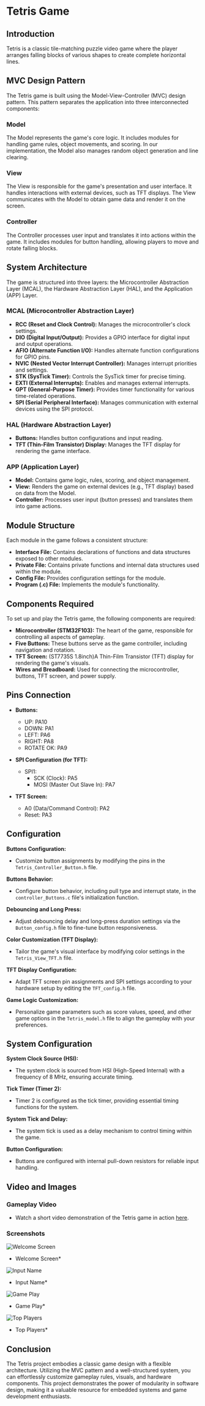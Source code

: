 # Tetris Game

## Introduction

Tetris is a classic tile-matching puzzle video game where the player arranges falling blocks of various shapes to create complete horizontal lines.

## MVC Design Pattern

The Tetris game is built using the Model-View-Controller (MVC) design pattern. This pattern separates the application into three interconnected components:

### Model

The Model represents the game's core logic. It includes modules for handling game rules, object movements, and scoring. In our implementation, the Model also manages random object generation and line clearing.

### View

The View is responsible for the game's presentation and user interface. It handles interactions with external devices, such as TFT displays. The View communicates with the Model to obtain game data and render it on the screen.

### Controller

The Controller processes user input and translates it into actions within the game. It includes modules for button handling, allowing players to move and rotate falling blocks.

## System Architecture

The game is structured into three layers: the Microcontroller Abstraction Layer (MCAL), the Hardware Abstraction Layer (HAL), and the Application (APP) Layer.

### MCAL (Microcontroller Abstraction Layer)

- **RCC (Reset and Clock Control):** Manages the microcontroller's clock settings.
- **DIO (Digital Input/Output):** Provides a GPIO interface for digital input and output operations.
- **AFIO (Alternate Function I/O):** Handles alternate function configurations for GPIO pins.
- **NVIC (Nested Vector Interrupt Controller):** Manages interrupt priorities and settings.
- **STK (SysTick Timer):** Controls the SysTick timer for precise timing.
- **EXTI (External Interrupts):** Enables and manages external interrupts.
- **GPT (General-Purpose Timer):** Provides timer functionality for various time-related operations.
- **SPI (Serial Peripheral Interface):** Manages communication with external devices using the SPI protocol.

### HAL (Hardware Abstraction Layer)

- **Buttons:** Handles button configurations and input reading.
- **TFT (Thin-Film Transistor) Display:** Manages the TFT display for rendering the game interface.

### APP (Application Layer)

- **Model:** Contains game logic, rules, scoring, and object management.
- **View:** Renders the game on external devices (e.g., TFT display) based on data from the Model.
- **Controller:** Processes user input (button presses) and translates them into game actions.

## Module Structure

Each module in the game follows a consistent structure:

- **Interface File:** Contains declarations of functions and data structures exposed to other modules.
- **Private File:** Contains private functions and internal data structures used within the module.
- **Config File:** Provides configuration settings for the module.
- **Program (.c) File:** Implements the module's functionality.

## Components Required

To set up and play the Tetris game, the following components are required:

- **Microcontroller (STM32F103):** The heart of the game, responsible for controlling all aspects of gameplay.
- **Five Buttons:** These buttons serve as the game controller, including navigation and rotation.
- **TFT Screen:** (ST7735S 1.8inch)A Thin-Film Transistor (TFT) display for rendering the game's visuals.
- **Wires and Breadboard:** Used for connecting the microcontroller, buttons, TFT screen, and power supply.

## Pins Connection

- **Buttons:**
  - UP: PA10
  - DOWN: PA1
  - LEFT: PA6
  - RIGHT: PA8
  - ROTATE OK: PA9

- **SPI Configuration (for TFT):**
  - SPI1: 
    - SCK (Clock): PA5
    - MOSI (Master Out Slave In): PA7

- **TFT Screen:**
  - A0 (Data/Command Control): PA2
  - Reset: PA3

## Configuration

**Buttons Configuration:**
- Customize button assignments by modifying the pins in the `Tetris_Controller_Button.h` file.

**Buttons Behavior:**
- Configure button behavior, including pull type and interrupt state, in the `controller_Buttons.c` file's initialization function.

**Debouncing and Long Press:**
- Adjust debouncing delay and long-press duration settings via the `Button_config.h` file to fine-tune button responsiveness.

**Color Customization (TFT Display):**
- Tailor the game's visual interface by modifying color settings in the `Tetris_View_TFT.h` file.

**TFT Display Configuration:**
- Adapt TFT screen pin assignments and SPI settings according to your hardware setup by editing the `TFT_config.h` file.

**Game Logic Customization:**
- Personalize game parameters such as score values, speed, and other game options in the `Tetris_model.h` file to align the gameplay with your preferences.

## System Configuration

**System Clock Source (HSI):**
- The system clock is sourced from HSI (High-Speed Internal) with a frequency of 8 MHz, ensuring accurate timing.
  
**Tick Timer (Timer 2):**
- Timer 2 is configured as the tick timer, providing essential timing functions for the system.

**System Tick and Delay:**
- The system tick is used as a delay mechanism to control timing within the game.

**Button Configuration:**
- Buttons are configured with internal pull-down resistors for reliable input handling.

## Video and Images

### Gameplay Video

- Watch a short video demonstration of the Tetris game in action [here](https://drive.google.com/file/d/17LM5EVKs0PjUvsnb-pFeqHGKEiAGLBNa/view?usp=sharing).

### Screenshots

![Welcome Screen](images/welcome%20screen.jpg) 
* Welcome Screen*

![Input Name](images/player%20name.jpg) 
* Input Name*

![Game Play](images/game%20play.jpg) 
* Game Play*

![Top Players](images/top%20players.jpg) 
* Top Players*

## Conclusion

The Tetris project embodies a classic game design with a flexible architecture. Utilizing the MVC pattern and a well-structured system, you can effortlessly customize gameplay rules, visuals, and hardware components. This project demonstrates the power of modularity in software design, making it a valuable resource for embedded systems and game development enthusiasts.
